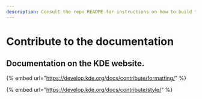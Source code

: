```yaml
---
description: Consult the repo README for instructions on how to build the website locally.
---
```


# Contribute to the documentation

## Documentation on the KDE website.

{% embed url="https://develop.kde.org/docs/contribute/formatting/" %}

{% embed url="https://develop.kde.org/docs/contribute/style/" %}
